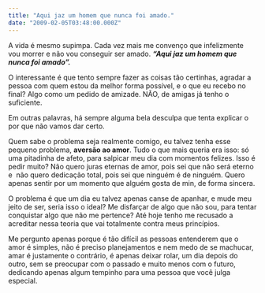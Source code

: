 ```yaml
---
title: "Aqui jaz um homem que nunca foi amado."
date: "2009-02-05T03:48:00.000Z"
---
```


A vida é mesmo supimpa. Cada vez mais me convenço que infelizmente vou morrer e não vou conseguir ser amado. **_“Aqui jaz um homem que nunca foi amado”._**

O interessante é que tento sempre fazer as coisas tão certinhas, agradar a pessoa com quem estou da melhor forma possível, e o que eu recebo no final? Algo como um pedido de amizade. NÃO, de amigas já tenho o suficiente.

Em outras palavras, há sempre alguma bela desculpa que tenta explicar o por que não vamos dar certo.

Quem sabe o problema seja realmente comigo, eu talvez tenha esse pequeno problema, **aversão ao amor**. Tudo o que mais queria era isso: só uma pitadinha de afeto, para salpicar meu dia com momentos felizes. Isso é pedir muito? Não quero juras eternas de amor, pois sei que não será eterno e  não quero dedicação total, pois sei que ninguém é de ninguém. Quero apenas sentir por um momento que alguém gosta de min, de forma sincera.

O problema é que um dia eu talvez apenas canse de apanhar, e mude meu jeito de ser, seria isso o ideal? Me disfarçar de algo que não sou, para tentar conquistar algo que não me pertence? Até hoje tenho me recusado a acreditar nessa teoria que vai totalmente contra meus princípios.

Me pergunto apenas porque é tão difícil as pessoas entenderem que o amor é simples, não é preciso planejamentos e nem medo de se machucar, amar é justamente o contrário, é apenas deixar rolar, um dia depois do outro, sem se preocupar com o passado e muito menos com o futuro, dedicando apenas algum tempinho para uma pessoa que você julga especial.